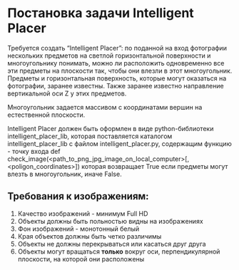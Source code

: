 # Постановка задачи Intelligent Placer
Требуется создать “Intelligent Placer”: по поданной на вход фотографии нескольких предметов на светлой горизонтальной поверхности и многоугольнику понимать, можно ли расположить одновременно все эти предметы на плоскости так, чтобы они влезли в этот многоугольник. Предметы и горизонтальная поверхность, которые могут оказаться на фотографии, заранее известны. Также заранее известно направление вертикальной оси Z у этих предметов.

Многоугольник задается массивом с координатами вершин на естественной плоскости.

Intelligent Placer должен быть оформлен в виде python-библиотеки intelligent_placer_lib, которая поставляется каталогом intelligent_placer_lib с файлом intelligent_placer.py, содержащим функцию - точку входа def check_image(<path_to_png_jpg_image_on_local_computer>[, <poligon_coordinates>])
которая возвращает True если предметы могут влезть в многоугольник, иначе False.

## Требования к изображениям:

1) Качество изображений - минимум Full HD
2) Объекты должны быть польностью видны на изображениях
3) Фон изображений - монотонный белый
4) Края объектов должны быть четко различимы
5) Объекты не должны перекрываться или касаться друг друга
6) Объекты могут вращаться **только** вокруг оси, перпендикулярной плоскости, на которой они расположены
